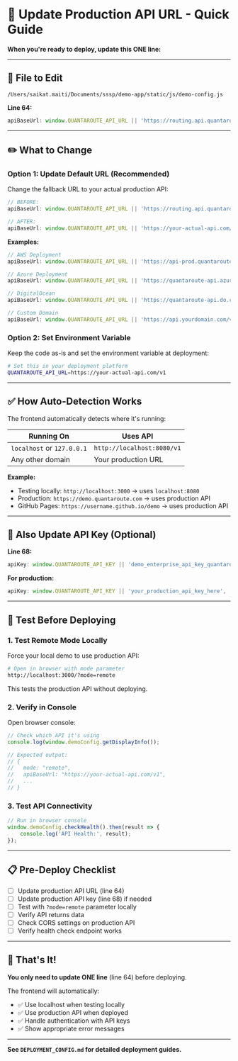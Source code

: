 # 🚀 Update Production API URL - Quick Guide

**When you're ready to deploy, update this ONE line:**

---

## 📍 File to Edit

```
/Users/saikat.maiti/Documents/sssp/demo-app/static/js/demo-config.js
```

**Line 64:**

```javascript
apiBaseUrl: window.QUANTAROUTE_API_URL || 'https://routing.api.quantaroute.com/v1',
```

---

## ✏️ What to Change

### **Option 1: Update Default URL (Recommended)**

Change the fallback URL to your actual production API:

```javascript
// BEFORE:
apiBaseUrl: window.QUANTAROUTE_API_URL || 'https://routing.api.quantaroute.com/v1',

// AFTER:
apiBaseUrl: window.QUANTAROUTE_API_URL || 'https://your-actual-api.com/v1',
```

**Examples:**
```javascript
// AWS Deployment
apiBaseUrl: window.QUANTAROUTE_API_URL || 'https://api-prod.quantaroute.aws.com/v1',

// Azure Deployment
apiBaseUrl: window.QUANTAROUTE_API_URL || 'https://quantaroute-api.azurewebsites.net/v1',

// DigitalOcean
apiBaseUrl: window.QUANTAROUTE_API_URL || 'https://quantaroute-api.do.com/v1',

// Custom Domain
apiBaseUrl: window.QUANTAROUTE_API_URL || 'https://api.yourdomain.com/v1',
```

### **Option 2: Set Environment Variable**

Keep the code as-is and set the environment variable at deployment:

```bash
# Set this in your deployment platform
QUANTAROUTE_API_URL=https://your-actual-api.com/v1
```

---

## ✅ How Auto-Detection Works

The frontend automatically detects where it's running:

| Running On | Uses API |
|------------|----------|
| `localhost` or `127.0.0.1` | `http://localhost:8080/v1` |
| Any other domain | Your production URL |

**Example:**
- Testing locally: `http://localhost:3000` → uses `localhost:8080`
- Production: `https://demo.quantaroute.com` → uses production API
- GitHub Pages: `https://username.github.io/demo` → uses production API

---

## 🔑 Also Update API Key (Optional)

**Line 68:**

```javascript
apiKey: window.QUANTAROUTE_API_KEY || 'demo_enterprise_api_key_quantaroute_2024',
```

**For production:**
```javascript
apiKey: window.QUANTAROUTE_API_KEY || 'your_production_api_key_here',
```

---

## 🧪 Test Before Deploying

### **1. Test Remote Mode Locally**

Force your local demo to use production API:

```bash
# Open in browser with mode parameter
http://localhost:3000/?mode=remote
```

This tests the production API without deploying.

### **2. Verify in Console**

Open browser console:

```javascript
// Check which API it's using
console.log(window.demoConfig.getDisplayInfo());

// Expected output:
// {
//   mode: "remote",
//   apiBaseUrl: "https://your-actual-api.com/v1",
//   ...
// }
```

### **3. Test API Connectivity**

```javascript
// Run in browser console
window.demoConfig.checkHealth().then(result => {
    console.log('API Health:', result);
});
```

---

## 📋 Pre-Deploy Checklist

- [ ] Update production API URL (line 64)
- [ ] Update production API key (line 68) if needed
- [ ] Test with `?mode=remote` parameter locally
- [ ] Verify API returns data
- [ ] Check CORS settings on production API
- [ ] Verify health check endpoint works

---

## 🎯 That's It!

**You only need to update ONE line** (line 64) before deploying.

The frontend will automatically:
- ✅ Use localhost when testing locally
- ✅ Use production API when deployed
- ✅ Handle authentication with API keys
- ✅ Show appropriate error messages

---

**See `DEPLOYMENT_CONFIG.md` for detailed deployment guides.**

